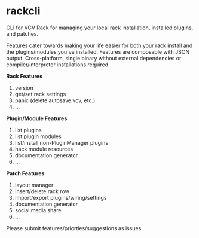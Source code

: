# rackcli
CLI for VCV Rack for managing your local rack installation, installed plugins, and patches.

Features cater towards making your life easier for both your rack install and the plugins/modules you've installed. Features are composable with JSON output. Cross-platform, single binary without external dependencies or compiler/interpreter installations required.

**Rack Features**
1. version
1. get/set rack settings
1. panic (delete autosave.vcv, etc.)
1. ...

**Plugin/Module Features**
1. list plugins
1. list plugin modules
1. list/install non-PluginManager plugins
1. hack module resources
1. documentation generator
1. ...

**Patch Features**
1. layout manager
1. insert/delete rack row
1. import/export plugins/wiring/settings
1. documentation generator
1. social media share
1. ...

Please submit features/priorties/suggestions as issues.
